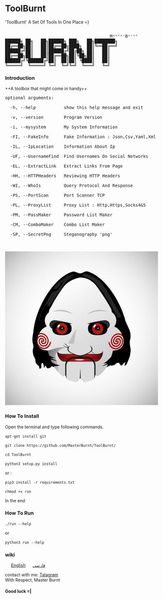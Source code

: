 # ToolBurnt
'ToolBurnt' A Set Of Tools In One Place =}
<pre>  
                                         MᵃˢᵗᵉʳBᵘʳⁿᵗ
██████╗ ██╗   ██╗██████╗ ███╗   ██╗████████╗
██╔══██╗██║   ██║██╔══██╗████╗  ██║╚══██╔══╝
██████╔╝██║   ██║██████╔╝██╔██╗ ██║   ██║   
██╔══██╗██║   ██║██╔══██╗██║╚██╗██║   ██║   
██████╔╝╚██████╔╝██║  ██║██║ ╚████║   ██║   
╚═════╝  ╚═════╝ ╚═╝  ╚═╝╚═╝  ╚═══╝   ╚═╝                                                                                                                                          
</pre>

### Introduction

++A toolbox that might come in handy++
<pre>
optional arguments:

  -h, --help           show this help message and exit

  -v, --version        Program Version

  -i, --mysystem       My System Information

  -FI, --FakeInfo      Fake Information : Json,Csv,Yaml,Xml

  -IL, --IpLocation    Information About Ip

  -UF, --UsernameFind  Find Usernames On Social Networks

  -EL, --ExtractLink   Extract Links From Page

  -HH, --HTTPHeaders   Reviewing HTTP Headers

  -WI, --WhoIs         Query Protocol And Response

  -PS, --PortScan      Port Scanner TCP

  -PL, --ProxyList     Proxy List : Http,Https,Socks4&5

  -PM, --PassMaker     Password List Maker

  -CM, --ComboMaker    Combo List Maker

  -SP, --SecretPng     Steganography 'png' 
</pre>
<br />
<br />
<img src="logo.png" />
<br /> 


### How To Install

Open the terminal and type following commands.

<pre><code>apt-get install git</code></pre>

<pre><code>git clone https://github.com/MasterBurnt/ToolBurnt/</code></pre>

<pre><code>cd ToolBurnt</code></pre>
<pre><code>python3 setup.py install</code></pre>
or : 
<pre><code>pip3 install -r requirements.txt </code></pre>
<pre><code>chmod +x run</code></pre>
In the end
<br/>
### How To Run
<pre><code>./run --help</code></pre>
or
<pre><code>python3 run --help</code></pre>
### wiki
&nbsp; &nbsp; &nbsp;[English](https://github.com/MasterBurnt/ToolBurnt/wiki/English) &nbsp; &nbsp; &nbsp;[فارسی](https://github.com/MasterBurnt/ToolBurnt/wiki/Persian-home-page) 

contact with me:
<a href="https://t.me/TheBurnt">Talagram</a>
<br />
With Respect, Master Burnt
<br />
#### Good luck =|
